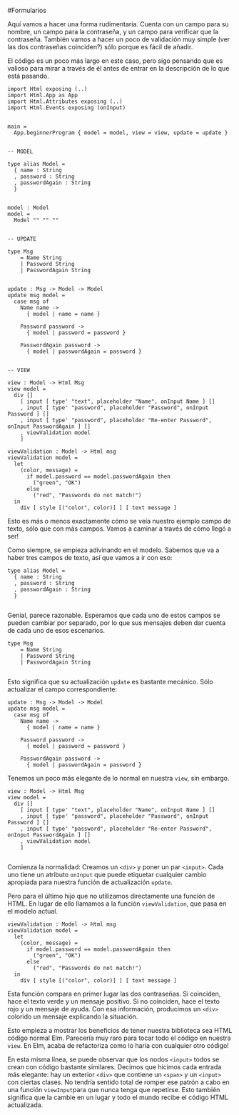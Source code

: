 #Formularios

Aquí vamos a hacer una forma rudimentaria. Cuenta con un campo para su nombre, un campo para la contraseña, y un campo para verificar que la contraseña. También vamos a hacer un poco de validación muy simple (ver las dos contraseñas coinciden?) sólo porque es fácil de añadir.

El código es un poco más largo en este caso, pero sigo pensando que es valioso para mirar a través de él antes de entrar en la descripción de lo que está pasando.

```
import Html exposing (..)
import Html.App as App
import Html.Attributes exposing (..)
import Html.Events exposing (onInput)


main =
  App.beginnerProgram { model = model, view = view, update = update }


-- MODEL

type alias Model =
  { name : String
  , password : String
  , passwordAgain : String
  }


model : Model
model =
  Model "" "" ""


-- UPDATE

type Msg
    = Name String
    | Password String
    | PasswordAgain String


update : Msg -> Model -> Model
update msg model =
  case msg of
    Name name ->
      { model | name = name }

    Password password ->
      { model | password = password }

    PasswordAgain password ->
      { model | passwordAgain = password }


-- VIEW

view : Model -> Html Msg
view model =
  div []
    [ input [ type' "text", placeholder "Name", onInput Name ] []
    , input [ type' "password", placeholder "Password", onInput Password ] []
    , input [ type' "password", placeholder "Re-enter Password", onInput PasswordAgain ] []
    , viewValidation model
    ]

viewValidation : Model -> Html msg
viewValidation model =
  let
    (color, message) =
      if model.password == model.passwordAgain then
        ("green", "OK")
      else
        ("red", "Passwords do not match!")
  in
    div [ style [("color", color)] ] [ text message ]

```
Esto es más o menos exactamente cómo se veía nuestro ejemplo campo de texto, sólo que con más campos. Vamos a caminar a través de cómo llegó a ser!

Como siempre, se empieza adivinando en el modelo. Sabemos que va a haber tres campos de texto, así que vamos a ir con eso:
```
type alias Model =
  { name : String
  , password : String
  , passwordAgain : String
  }


```
Genial, parece razonable. Esperamos que cada uno de estos campos se pueden cambiar por separado, por lo que sus mensajes deben dar cuenta de cada uno de esos escenarios.
```
type Msg
    = Name String
    | Password String
    | PasswordAgain String


```

Esto significa que su actualización `update` es bastante mecánico. Sólo actualizar el campo correspondiente:

```
update : Msg -> Model -> Model
update msg model =
  case msg of
    Name name ->
      { model | name = name }

    Password password ->
      { model | password = password }

    PasswordAgain password ->
      { model | passwordAgain = password }
```

Tenemos un poco más elegante de lo normal en nuestra `view`, sin embargo.

```
view : Model -> Html Msg
view model =
  div []
    [ input [ type' "text", placeholder "Name", onInput Name ] []
    , input [ type' "password", placeholder "Password", onInput Password ] []
    , input [ type' "password", placeholder "Re-enter Password", onInput PasswordAgain ] []
    , viewValidation model
    ]


```

Comienza la normalidad: Creamos un `<div>` y poner un par `<input>`. Cada uno tiene un atributo  `onInput` que puede etiquetar cualquier cambio apropiada para nuestra función de actualización `update`. 

Pero para el último hijo que no utilizamos directamente una función de HTML. En lugar de ello llamamos a la función `viewValidation`, que pasa en el modelo actual.

```
viewValidation : Model -> Html msg
viewValidation model =
  let
    (color, message) =
      if model.password == model.passwordAgain then
        ("green", "OK")
      else
        ("red", "Passwords do not match!")
  in
    div [ style [("color", color)] ] [ text message ]
```


Esta función compara en primer lugar las dos contraseñas. Si coinciden, hace  el texto verde y un mensaje positivo. Si no coinciden, hace  el texto rojo y un mensaje de ayuda. Con esa información, producimos un `<div>` colorido un mensaje explicando la situación.

Esto empieza a mostrar los beneficios de tener nuestra biblioteca sea HTML código normal Elm. Parecería muy raro para tocar todo el código en nuestra `view`. En Elm, acaba de refactoriza como lo haría con cualquier otro código!

En esta misma línea, se puede observar que los nodos `<input>` todos se crean con código bastante similares. Decimos que hicimos cada entrada más elegante: hay un exterior `<div>` que contiene un `<span>` y un `<input>` con ciertas clases. No tendría sentido total de romper ese patrón a cabo en una función `viewInput`para que nunca tenga que repetirse. Esto también significa que la cambie en un lugar y todo el mundo recibe el código HTML actualizada.
